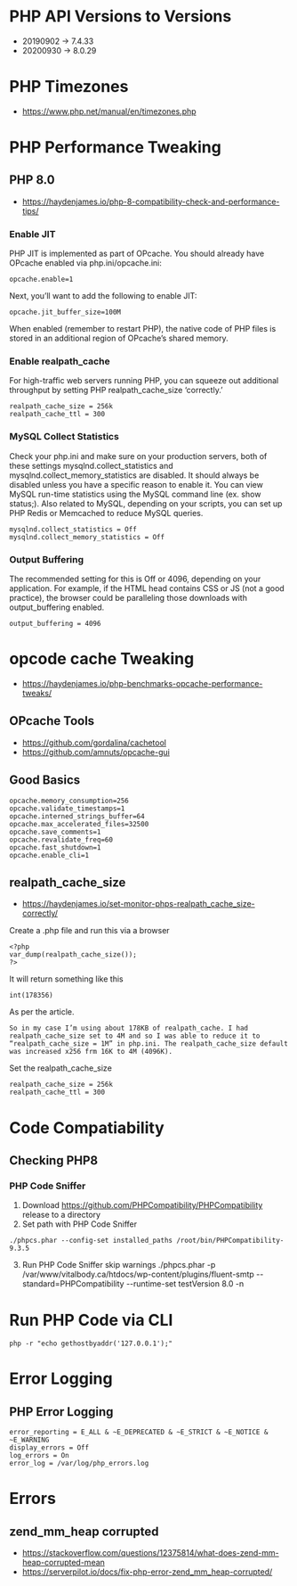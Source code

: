 # PHP API Versions to Versions
* 20190902 ->  7.4.33
* 20200930 -> 8.0.29

# PHP Timezones
* https://www.php.net/manual/en/timezones.php

# PHP Performance Tweaking
## PHP 8.0
* https://haydenjames.io/php-8-compatibility-check-and-performance-tips/
### Enable JIT
PHP JIT is implemented as part of OPcache. You should already have OPcache enabled via php.ini/opcache.ini:

```opcache.enable=1```

Next, you’ll want to add the following to enable JIT:

```opcache.jit_buffer_size=100M```

When enabled (remember to restart PHP), the native code of PHP files is stored in an additional region of OPcache’s shared memory.

### Enable realpath_cache
For high-traffic web servers running PHP, you can squeeze out additional throughput by setting PHP realpath_cache_size ‘correctly.’
```
realpath_cache_size = 256k
realpath_cache_ttl = 300
```

### MySQL Collect Statistics
Check your php.ini and make sure on your production servers, both of these settings mysqlnd.collect_statistics and mysqlnd.collect_memory_statistics are disabled. It should always be disabled unless you have a specific reason to enable it. You can view MySQL run-time statistics using the MySQL command line (ex. show status;). Also related to MySQL, depending on your scripts, you can set up PHP Redis or Memcached to reduce MySQL queries.
```
mysqlnd.collect_statistics = Off
mysqlnd.collect_memory_statistics = Off
```

### Output Buffering
The recommended setting for this is Off or 4096, depending on your application. For example, if the HTML head contains CSS or JS (not a good practice), the browser could be paralleling those downloads with output_buffering enabled.
```
output_buffering = 4096
```

# opcode cache Tweaking
* https://haydenjames.io/php-benchmarks-opcache-performance-tweaks/
## OPcache Tools
* https://github.com/gordalina/cachetool
* https://github.com/amnuts/opcache-gui

## Good Basics
```
opcache.memory_consumption=256
opcache.validate_timestamps=1
opcache.interned_strings_buffer=64
opcache.max_accelerated_files=32500
opcache.save_comments=1
opcache.revalidate_freq=60
opcache.fast_shutdown=1
opcache.enable_cli=1
```

## realpath_cache_size
* https://haydenjames.io/set-monitor-phps-realpath_cache_size-correctly/

Create a .php file and run this via a browser

```
<?php
var_dump(realpath_cache_size());
?>
```

It will return something like this

```
int(178356)
```

As per the article.

```
So in my case I’m using about 178KB of realpath_cache. I had realpath_cache_size set to 4M and so I was able to reduce it to “realpath_cache_size = 1M” in php.ini. The realpath_cache_size default was increased x256 frm 16K to 4M (4096K).
```

Set the realpath_cache_size

```
realpath_cache_size = 256k
realpath_cache_ttl = 300
```

# Code Compatiability
## Checking PHP8
### PHP Code Sniffer
1. Download https://github.com/PHPCompatibility/PHPCompatibility release to a directory
2. Set path with PHP Code Sniffer
```
./phpcs.phar --config-set installed_paths /root/bin/PHPCompatibility-9.3.5
```
3. Run PHP Code Sniffer skip warnings
./phpcs.phar -p /var/www/vitalbody.ca/htdocs/wp-content/plugins/fluent-smtp --standard=PHPCompatibility --runtime-set testVersion 8.0 -n

# Run PHP Code via CLI
```
php -r "echo gethostbyaddr('127.0.0.1');"
```

# Error Logging
## PHP Error Logging
```
error_reporting = E_ALL & ~E_DEPRECATED & ~E_STRICT & ~E_NOTICE & ~E_WARNING
display_errors = Off
log_errors = On
error_log = /var/log/php_errors.log
```

# Errors
## zend_mm_heap corrupted
* https://stackoverflow.com/questions/12375814/what-does-zend-mm-heap-corrupted-mean
* https://serverpilot.io/docs/fix-php-error-zend_mm_heap-corrupted/